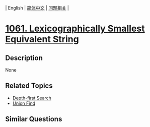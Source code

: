 
| English | [简体中文](README.md) | [问题相关](QUESTION.md) |
# [1061. Lexicographically Smallest Equivalent String](https://leetcode-cn.com/problems/lexicographically-smallest-equivalent-string/)
## Description
None
## Related Topics
- [Depth-first Search](https://leetcode-cn.com/tag/depth-first-search)
- [Union Find](https://leetcode-cn.com/tag/union-find)
## Similar Questions

